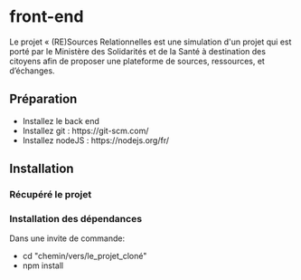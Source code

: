 # front-end

Le projet « (RE)Sources Relationnelles est une simulation d'un projet qui est porté par le Ministère des Solidarités et
de la Santé à destination des citoyens afin de proposer une plateforme de sources, ressources, et
d’échanges.

<h2>Préparation</h2>

<ul>
  <li>Installez le back end </li>
  <li>Installez git : https://git-scm.com/ </li>
  <li>Installez nodeJS : https://nodejs.org/fr/ </li>
  
</ul>

<h2>Installation</h2>

<h3> Récupéré le projet </h3>

<h3> Installation des dépendances </h3>

Dans une invite de commande:

<ul>
  <li>cd "chemin/vers/le_projet_cloné"</li>
  <li>npm install</li>
</ul>
